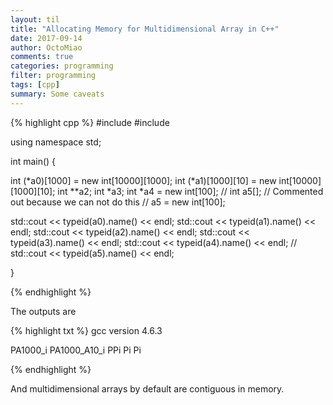 ```yaml
---
layout: til
title: "Allocating Memory for Multidimensional Array in C++"
date: 2017-09-14
author: OctoMiao
comments: true
categories: programming
filter: programming
tags: [cpp]
summary: Some caveats
---
```


{% highlight cpp %}
#include <iostream>
#include <typeinfo>

using namespace std;

int main() {

  int (*a0)[1000] = new int[10000][1000];
  int (*a1)[1000][10] = new int[10000][1000][10];
  int **a2;
  int *a3;
  int *a4 = new int[100];
  // int a5[]; // Commented out because we can not do this
  // a5 = new int[100];




  std::cout << typeid(a0).name() << endl;
  std::cout << typeid(a1).name() << endl;
  std::cout << typeid(a2).name() << endl;
  std::cout << typeid(a3).name() << endl;
  std::cout << typeid(a4).name() << endl;
  // std::cout << typeid(a5).name() << endl;

}

{% endhighlight %}

The outputs are

{% highlight txt %}
gcc version 4.6.3

PA1000_i
PA1000_A10_i
PPi
Pi
Pi

{% endhighlight %}

And multidimensional arrays by default are contiguous in memory.

<script src="//repl.it/embed/LHJd/46.js"></script>
